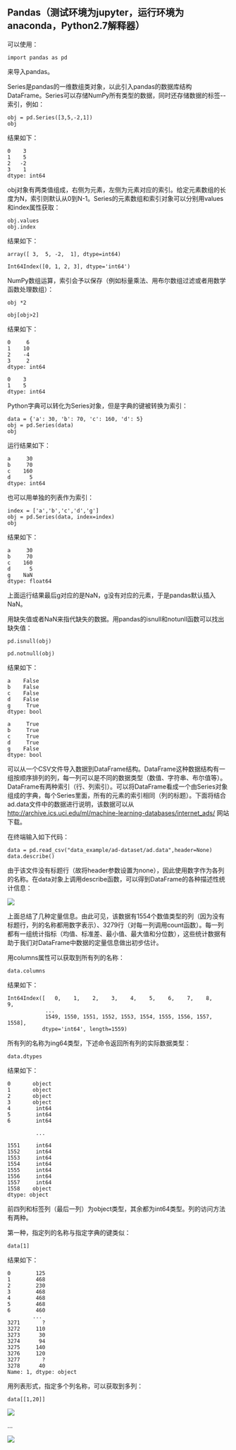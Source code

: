 ## Pandas（测试环境为jupyter，运行环境为anaconda，Python2.7解释器） ##

可以使用：
	
	import pandas as pd

来导入pandas。

Series是pandas的一维数组类对象，以此引入pandas的数据库结构DataFrame。Series可以存储NumPy所有类型的数据，同时还存储数据的标签--索引，例如：

	obj = pd.Series([3,5,-2,1])
	obj

结果如下：

	0    3
	1    5
	2   -2
	3    1
	dtype: int64

obj对象有两类值组成，右侧为元素，左侧为元素对应的索引。给定元素数组的长度为N，索引则默认从0到N-1。Series的元素数组和索引对象可以分别用values和index属性获取：

	obj.values
	obj.index

结果如下：

	array([ 3,  5, -2,  1], dtype=int64)

	Int64Index([0, 1, 2, 3], dtype='int64')

NumPy数组运算，索引会予以保存（例如标量乘法、用布尔数组过滤或者用数学函数处理数组）：

	obj *2

	obj[obj>2]

结果如下：

	0     6
	1    10
	2    -4
	3     2
	dtype: int64

	0    3
	1    5
	dtype: int64

Python字典可以转化为Series对象，但是字典的键被转换为索引：

	data = {'a': 30, 'b': 70, 'c': 160, 'd': 5}
	obj = pd.Series(data)
	obj

运行结果如下：

	a     30
	b     70
	c    160
	d      5
	dtype: int64

也可以用单独的列表作为索引：

	index = ['a','b','c','d','g']
	obj = pd.Series(data, index=index)
	obj

结果如下：

	a     30
	b     70
	c    160
	d      5
	g    NaN
	dtype: float64

上面运行结果最后g对应的是NaN，g没有对应的元素，于是pandas默认插入NaN。

用缺失值或者NaN来指代缺失的数据。用pandas的isnull和notunll函数可以找出缺失值：

	pd.isnull(obj)

	pd.notnull(obj)

结果如下：

	a    False
	b    False
	c    False
	d    False
	g     True
	dtype: bool
	
	a     True
	b     True
	c     True
	d     True
	g    False
	dtype: bool

可以从一个CSV文件导入数据到DataFrame结构。DataFrame这种数据结构有一组按顺序排列的列，每一列可以是不同的数据类型（数值、字符串、布尔值等）。DataFrame有两种索引（行、列索引）。可以将DataFrame看成一个由Series对象组成的字典，每个Series里面，所有的元素的索引相同（列的标题）。下面将结合ad.data文件中的数据进行说明，该数据可以从 http://archive.ics.uci.edu/ml/machine-learning-databases/internet_ads/ 网站下载。

在终端输入如下代码：

	data = pd.read_csv("data_example/ad-dataset/ad.data",header=None)
	data.describe()

由于该文件没有标题行（故将header参数设置为none），因此使用数字作为各列的名称。在data对象上调用describe函数，可以得到DataFrame的各种描述性统计信息：

![](https://i.imgur.com/piplMDd.png)

上面总结了几种定量信息。由此可见，该数据有1554个数值类型的列（因为没有标题行，列的名称都用数字表示）、3279行（对每一列调用count函数）。每一列都有一组统计指标（均值、标准差、最小值、最大值和分位数），这些统计数据有助于我们对DataFrame中数据的定量信息做出初步估计。

用columns属性可以获取到所有列的名称：

	data.columns

结果如下：

	Int64Index([   0,    1,    2,    3,    4,    5,    6,    7,    8,    9,
	            ...
	            1549, 1550, 1551, 1552, 1553, 1554, 1555, 1556, 1557, 1558],
	           dtype='int64', length=1559)

所有列的名称为ing64类型，下述命令返回所有列的实际数据类型：

	data.dtypes

结果如下：

	0       object
	1       object
	2       object
	3       object
	4        int64
	5        int64
	6        int64

	         ...  

	1551     int64
	1552     int64
	1553     int64
	1554     int64
	1555     int64
	1556     int64
	1557     int64
	1558    object
	dtype: object

前四列和标签列（最后一列）为object类型，其余都为int64类型。列的访问方法有两种。

第一种，指定列的名称与指定字典的键类似：

	data[1]

结果如下：

	0        125
	1        468
	2        230
	3        468
	4        468
	5        468
	6        460
	        ... 
	3271       ?
	3272     110
	3273      30
	3274      94
	3275     140
	3276     120
	3277       ?
	3278      40
	Name: 1, dtype: object

用列表形式，指定多个列名称，可以获取到多列：

	data[[1,20]]

![](https://i.imgur.com/JgYs3zZ.png)

...

![](https://i.imgur.com/2Myy8Jh.png)




	